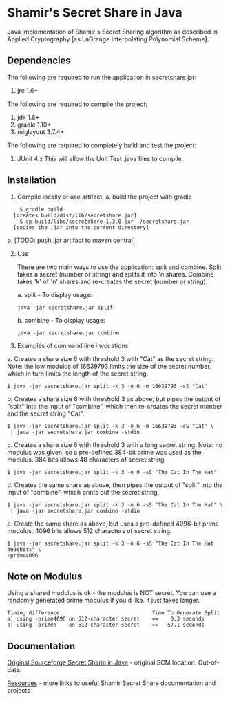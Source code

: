 Shamir's Secret Share in Java
==============================
Java implementation of Shamir's Secret Sharing algorithm 
as described in Applied Cryptography [as LaGrange Interpolating Polynomial Scheme].


Dependencies
-------------
The following are required to run the application in secretshare.jar:
 1. jre 1.6+
 

 The following are required to compile the project:
1.  jdk 1.6+
2.  gradle 1.10+
3.  miglayout 3.7.4+


 The following are required to completely build and test the project:
1.  JUnit 4.x
This will allow the Unit Test .java files to compile.
 
 
Installation
------
1. Compile locally or use artifact.
  a. build the project with gradle
```
    $ gradle build
  [creates build/dist/lib/secretshare.jar]
    $ cp build/libs/secretshare-1.3.0.jar ./secretshare.jar
  [copies the .jar into the current directory]
```
  b. [TODO: push .jar artifact to maven central]

2. Use

   There are two main ways to use the application: split and combine.
   Split takes a secret (number or string) and splits it into 'n'shares.
   Combine takes 'k' of 'n' shares and re-creates the secret (number or string).

   a. split  - To display usage:
   ```
   java -jar secretshare.jar split
   ```

   b. combine  - To display usage:
   ```
   java -jar secretshare.jar combine
   ```
    
3. Examples of command line invocations

  a. Creates a share size 6 with threshold 3 with "Cat" as the secret string.   Note: the low modulus of 16639793 limits the size of the secret number, which in turn limits the length of the secret string.
  ```
  $ java -jar secretshare.jar split -k 3 -n 6 -m 16639793 -sS "Cat"
  ```

  b. Creates a share size 6 with threshold 3 as above, but pipes the output of "split" into the input of "combine", which then re-creates the secret number and the secret string "Cat".
  ```
  $ java -jar secretshare.jar split -k 3 -n 6 -m 16639793 -sS "Cat" \
   | java -jar secretshare.jar combine -stdin
  ```

  c. Creates a share size 6 with threshold 3 with a long secret string.  Note: no modulus was given, so a pre-defined 384-bit prime was used as the modulus.  384 bits allows 48 characters of secret string.
  ```
  $ java -jar secretshare.jar split -k 3 -n 6 -sS "The Cat In The Hat"
  ```
  
  d.  Creates the same share as above, then pipes the output of "split" into the input of "combine", which prints out the secret string.
  ```
  $ java -jar secretshare.jar split -k 3 -n 6 -sS "The Cat In The Hat" \
   | java -jar secretshare.jar combine -stdin
  ```

  e.  Create the same share as above, but uses a pre-defined 4096-bit prime modulus.  4096 bits allows 512 characters of secret string.
  ```
  $ java -jar secretshare.jar split -k 3 -n 6 -sS "The Cat In The Hat 4096bits" \
  -prime4096
  ```


Note on Modulus
-----
Using a shared modulus is ok - the modulus is NOT secret.
You can use a randomly generated prime modulus if you'd like.
it just takes longer.

```
Timing difference:                             Time To Generate Split
a) using -prime4096 on 512-character secret    ==    0.3 seconds
b) using -primeN    on 512-character secret    ==   57.1 seconds
```

Documentation
----
[Original Sourceforge Secret Sharin in Java] - original SCM location.  Out-of-date.

[Resources] - more links to useful Shamir Secret Share documentation and projects


[Original Sourceforge Secret Sharin in Java]:http://secretsharejava.sourceforge.net/
[Resources]:extrastuff/resources.md

